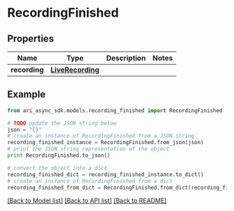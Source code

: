 # RecordingFinished


## Properties
Name | Type | Description | Notes
------------ | ------------- | ------------- | -------------
**recording** | [**LiveRecording**](LiveRecording.md) |  | 

## Example

```python
from ari_async_sdk.models.recording_finished import RecordingFinished

# TODO update the JSON string below
json = "{}"
# create an instance of RecordingFinished from a JSON string
recording_finished_instance = RecordingFinished.from_json(json)
# print the JSON string representation of the object
print RecordingFinished.to_json()

# convert the object into a dict
recording_finished_dict = recording_finished_instance.to_dict()
# create an instance of RecordingFinished from a dict
recording_finished_from_dict = RecordingFinished.from_dict(recording_finished_dict)
```
[[Back to Model list]](../README.md#documentation-for-models) [[Back to API list]](../README.md#documentation-for-api-endpoints) [[Back to README]](../README.md)


